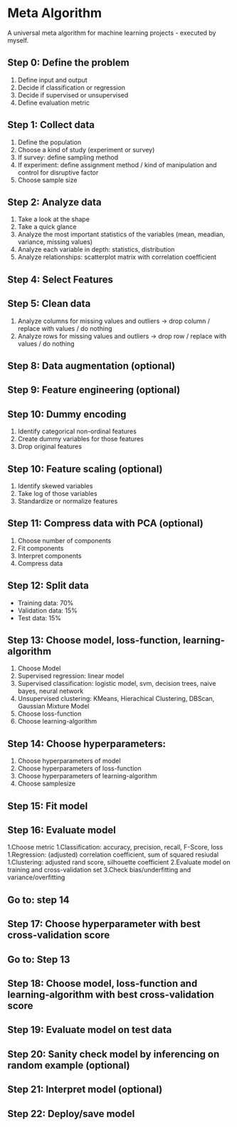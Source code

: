 # Meta Algorithm
A universal meta algorithm for machine learning projects - executed by myself. 

## Step 0: Define the problem
1. Define input and output
2. Decide if classification or regression 
3. Decide if supervised or unsupervised
4. Define evaluation metric

## Step 1: Collect data
1. Define the population 
2. Choose a kind of study (experiment or survey)
3. If survey: define sampling method 
3. If experiment: define assignment method / kind of manipulation and control for disruptive factor
4. Choose sample size

## Step 2: Analyze data
1. Take a look at the shape
2. Take a quick glance 
3. Analyze the most important statistics of the variables (mean, meadian, variance, missing values)
4. Analyze each variable in depth: statistics, distribution
5. Analyze relationships: scatterplot matrix with correlation coefficient

## Step 4: Select Features

## Step 5: Clean data
1. Analyze columns for missing values and outliers -> drop column / replace with values / do nothing
2. Analyze rows for missing values and outliers -> drop row / replace with values / do nothing

## Step 8: Data augmentation (optional)

## Step 9: Feature engineering (optional)

## Step 10: Dummy encoding 
1. Identify categorical non-ordinal features
2. Create dummy variables for those features
3. Drop original features

## Step 10: Feature scaling (optional)
1. Identify skewed variables
2. Take log of those variables
3. Standardize or normalize features

## Step 11: Compress data with PCA (optional)
1. Choose number of components
2. Fit components
3. Interpret components
4. Compress data

## Step 12: Split data
- Training data: 70%
- Validation data: 15%
- Test data: 15%

## Step 13: Choose model, loss-function, learning-algorithm
1. Choose Model
1. Supervised regression: linear model 
1. Supervised classification: logistic model, svm, decision trees, naive bayes, neural network 
1. Unsupervised clustering: KMeans, Hierachical Clustering, DBScan, Gaussian Mixture Model
2. Choose loss-function
3. Choose learning-algorithm 

## Step 14: Choose hyperparameters:
1. Choose hyperparameters of model 
2. Choose hyperparameters of loss-function 
3. Choose hyperparameters of learning-algorithm  
4. Choose samplesize

## Step 15: Fit model 

## Step 16: Evaluate model
1.Choose metric
1.Classification: accuracy, precision, recall, F-Score, loss
1.Regression: (adjusted) correlation coefficient, sum of squared resiudal
1.Clustering: adjusted rand score, silhouette coefficient
2.Evaluate model on training and cross-validation set
3.Check bias/underfitting and variance/overfitting

## Go to: step 14

## Step 17: Choose hyperparameter with best cross-validation score

## Go to: Step 13

## Step 18: Choose model, loss-function and learning-algorithm with best cross-validation score

## Step 19: Evaluate model on test data

## Step 20: Sanity check model by inferencing on random example (optional)

## Step 21: Interpret model (optional)

## Step 22: Deploy/save model
